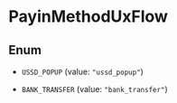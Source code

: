 

# PayinMethodUxFlow

## Enum


* `USSD_POPUP` (value: `"ussd_popup"`)

* `BANK_TRANSFER` (value: `"bank_transfer"`)



